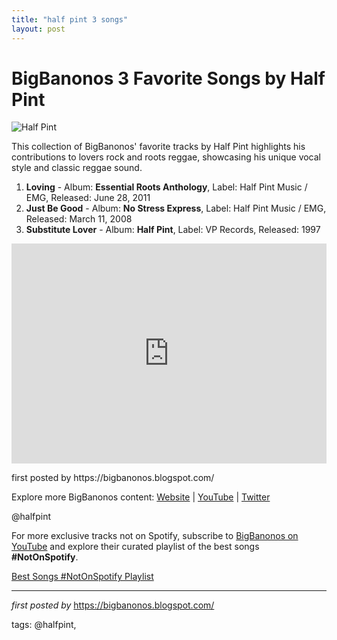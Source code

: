 ```yaml
---
title: "half pint 3 songs"
layout: post
---
```

<h1>BigBanonos 3 Favorite Songs by Half Pint</h1>
<img alt="Half Pint" src="https://upload.wikimedia.org/wikipedia/commons/thumb/0/00/Half_Pint_Landlord.jpg/800px-Half_Pint_Landlord.jpg" /> <p>This collection of BigBanonos' favorite tracks by Half Pint highlights his contributions to lovers rock and roots reggae, showcasing his unique vocal style and classic reggae sound.</p> <ol> <li><strong>Loving</strong> - Album: <strong>Essential Roots Anthology</strong>, Label: Half Pint Music / EMG, Released: June 28, 2011</li> <li><strong>Just Be Good</strong> - Album: <strong>No Stress Express</strong>, Label: Half Pint Music / EMG, Released: March 11, 2008</li> <li><strong>Substitute Lover</strong> - Album: <strong>Half Pint</strong>, Label: VP Records, Released: 1997</li>
</ol> <div> <iframe allow="autoplay; clipboard-write; encrypted-media; fullscreen; picture-in-picture" allowfullscreen="" frameborder="0" height="352" loading="lazy" src="https://open.spotify.com/embed/playlist/5BKKDm70pkxSS2TfN2Upml?utm_source=generator" width="100%"></iframe>
</div> <p>first posted by https://bigbanonos.blogspot.com/</p> <div> <p>Explore more BigBanonos content: <a href="https://bigbanonos.blogspot.com/">Website</a> | <a href="https://www.youtube.com/@BigBanonos">YouTube</a> | <a href="https://x.com/bigbanonos">Twitter</a></p>
</div> <!--Tags-->
<p>@halfpint</p>


<!--Subscribe and Playlist Links-->
<div>
    <p>For more exclusive tracks not on Spotify, subscribe to <a href="https://www.youtube.com/@BigBanonos" target="_blank">BigBanonos on YouTube</a> and explore their curated playlist of the best songs <strong>#NotOnSpotify</strong>.</p>
    <p><a href="https://www.youtube.com/playlist?list=PLtuNtuTatqI0kFahUCbtbfenC_ET5O_tr" target="_blank">Best Songs #NotOnSpotify Playlist<br /></a></p></div>

<hr />

<p><em>first posted by</em> <a href="https://bigbanonos.blogspot.com/" rel="noopener" target="_new">https://bigbanonos.blogspot.com/</a></p>

<p>tags: @halfpint,</p>
